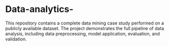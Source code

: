 # Data-analytics-
This repository contains a complete data mining case study performed on a publicly available dataset. The project demonstrates the full pipeline of data analysis, including data preprocessing, model application, evaluation, and validation.
